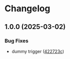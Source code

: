 # Changelog

## 1.0.0 (2025-03-02)


### Bug Fixes

* dummy trigger ([422723c](https://github.com/ExpediaGroup/expediagroup-java-sdk/commit/422723c7cc4e37586a4e098572160b4aeaaa0a2c))

